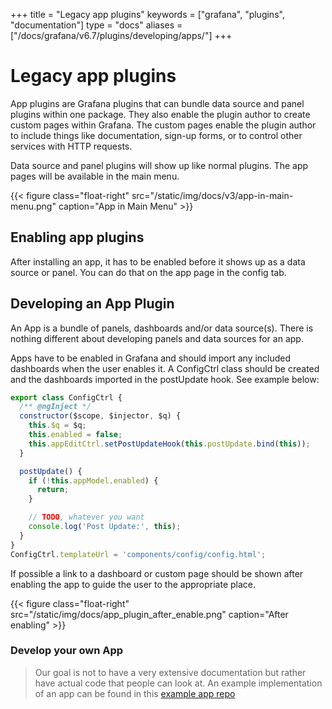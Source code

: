 +++
title = "Legacy app plugins"
keywords = ["grafana", "plugins", "documentation"]
type = "docs"
aliases = ["/docs/grafana/v6.7/plugins/developing/apps/"]
+++

# Legacy app plugins

App plugins are Grafana plugins that can bundle data source and panel plugins within one package. They also enable the plugin author to create custom pages within Grafana. The custom pages enable the plugin author to include things like documentation, sign-up forms, or to control other services with HTTP requests.

Data source and panel plugins will show up like normal plugins. The app pages will be available in the main menu.

{{< figure class="float-right"  src="/static/img/docs/v3/app-in-main-menu.png" caption="App in Main Menu" >}}

## Enabling app plugins

After installing an app, it has to be enabled before it shows up as a data source or panel. You can do that on the app page in the config tab.

## Developing an App Plugin

An App is a bundle of panels, dashboards and/or data source(s). There is nothing different about developing panels and data sources for an app.

Apps have to be enabled in Grafana and should import any included dashboards when the user enables it. A ConfigCtrl class should be created and the dashboards imported in the postUpdate hook. See example below:

```javascript
export class ConfigCtrl {
  /** @ngInject */
  constructor($scope, $injector, $q) {
    this.$q = $q;
    this.enabled = false;
    this.appEditCtrl.setPostUpdateHook(this.postUpdate.bind(this));
  }

  postUpdate() {
    if (!this.appModel.enabled) {
      return;
    }

    // TODO, whatever you want
    console.log('Post Update:', this);
  }
}
ConfigCtrl.templateUrl = 'components/config/config.html';
```

If possible a link to a dashboard or custom page should be shown after enabling the app to guide the user to the appropriate place.

{{< figure class="float-right"  src="/static/img/docs/app_plugin_after_enable.png" caption="After enabling" >}}

### Develop your own App

> Our goal is not to have a very extensive documentation but rather have actual
> code that people can look at. An example implementation of an app can be found
> in this [example app repo](https://github.com/grafana/simple-app-plugin)
